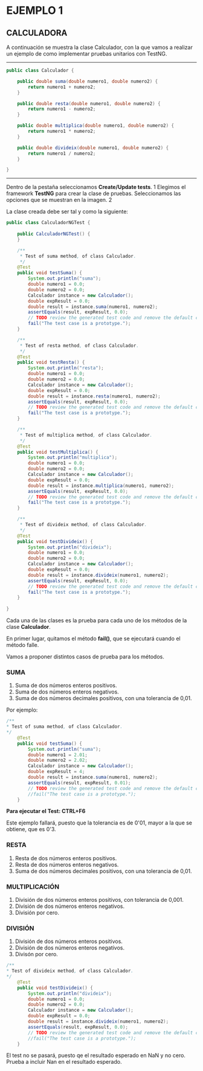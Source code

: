 # EJEMPLO 1
## CALCULADORA

<p>
A continuación se muestra la clase Calculador, con la que vamos a realizar un ejemplo de como implementar pruebas unitarios con TestNG.
</p>

---
```java
public class Calculador {

    public double suma(double numero1, double numero2) {
        return numero1 + numero2;
    }

    public double resta(double numero1, double numero2) {
        return numero1 - numero2;
    }

    public double multiplica(double numero1, double numero2) {
        return numero1 * numero2;
    }

    public double divideix(double numero1, double numero2) {
        return numero1 / numero2;
    }

} 
```
---


Dentro de la pestaña seleccionamos **Create/Update tests**.
1
Elegimos el framework **TestNG** para crear la clase de pruebas. Seleccionamos las opciones que se muestran en la imagen.
2

La clase creada debe ser tal y como la siguiente:

```java
public class CalculadorNGTest {
    
    public CalculadorNGTest() {
    }

    /**
     * Test of suma method, of class Calculador.
     */
    @Test
    public void testSuma() {
        System.out.println("suma");
        double numero1 = 0.0;
        double numero2 = 0.0;
        Calculador instance = new Calculador();
        double expResult = 0.0;
        double result = instance.suma(numero1, numero2);
        assertEquals(result, expResult, 0.0);
        // TODO review the generated test code and remove the default call to fail.
        fail("The test case is a prototype.");
    }

    /**
     * Test of resta method, of class Calculador.
     */
    @Test
    public void testResta() {
        System.out.println("resta");
        double numero1 = 0.0;
        double numero2 = 0.0;
        Calculador instance = new Calculador();
        double expResult = 0.0;
        double result = instance.resta(numero1, numero2);
        assertEquals(result, expResult, 0.0);
        // TODO review the generated test code and remove the default call to fail.
        fail("The test case is a prototype.");
    }

    /**
     * Test of multiplica method, of class Calculador.
     */
    @Test
    public void testMultiplica() {
        System.out.println("multiplica");
        double numero1 = 0.0;
        double numero2 = 0.0;
        Calculador instance = new Calculador();
        double expResult = 0.0;
        double result = instance.multiplica(numero1, numero2);
        assertEquals(result, expResult, 0.0);
        // TODO review the generated test code and remove the default call to fail.
        fail("The test case is a prototype.");
    }

    /**
     * Test of divideix method, of class Calculador.
     */
    @Test
    public void testDivideix() {
        System.out.println("divideix");
        double numero1 = 0.0;
        double numero2 = 0.0;
        Calculador instance = new Calculador();
        double expResult = 0.0;
        double result = instance.divideix(numero1, numero2);
        assertEquals(result, expResult, 0.0);
        // TODO review the generated test code and remove the default call to fail.
        fail("The test case is a prototype.");
    }
    
}

```

Cada una de las clases es la prueba para cada uno de los métodos de la clase **Calculador**.

En primer lugar, quitamos el método **fail()**, que se ejecutará cuando el método falle.

Vamos a proponer distintos casos de prueba para los métodos.

### SUMA

1. Suma de dos números enteros positivos.
2. Suma de dos números enteros negativos.
3. Suma de dos números decimales positivos, con una tolerancia de 0,01.

Por ejemplo:

```java
/**
* Test of suma method, of class Calculador.
*/
    @Test
    public void testSuma() {
        System.out.println("suma");
        double numero1 = 2.01;
        double numero2 = 2.02;
        Calculador instance = new Calculador();
        double expResult = 4;
        double result = instance.suma(numero1, numero2);
        assertEquals(result, expResult, 0.01);
        // TODO review the generated test code and remove the default call to fail.
        //fail("The test case is a prototype.");
    }

```

**Para ejecutar el Test: CTRL+F6**

Este ejemplo fallará, puesto que la tolerancia es de 0'01, mayor a la que se obtiene, que es 0'3.

### RESTA

1. Resta de dos números enteros positivos.
2. Resta de dos números enteros negativos.
3. Suma de dos números decimales positivos, con una tolerancia de 0,01.

### MULTIPLICACIÓN

1. División de dos números enteros positivos, con tolerancia de 0,001.
2. División de dos números enteros negativos.
3. División por cero.

### DIVISIÓN

1. División de dos números enteros positivos.
2. División de dos números enteros negativos.
3. Divisón por cero.

```java
/**
* Test of divideix method, of class Calculador.
*/
    @Test
    public void testDivideix() {
        System.out.println("divideix");
        double numero1 = 0.0;
        double numero2 = 0.0;
        Calculador instance = new Calculador();
        double expResult = 0.0;
        double result = instance.divideix(numero1, numero2);
        assertEquals(result, expResult, 0.0);
        // TODO review the generated test code and remove the default call to fail.
        //fail("The test case is a prototype.");
    }
```

El test no se pasará, puesto qe el resultado esperado en NaN y no cero. Prueba a incluir Nan en el resultado esperado.


